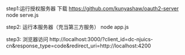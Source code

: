 step1:运行授权服务器
下载 https://github.com/kunyashaw/oauth2-server
node serve.js

step2: 运行本服务器（充当第三方服务）
 node app.js

 step3: 浏览器访问
 http://localhost:3000/?client_id=dc-njuics-cn&response_type=code&redirect_uri=http://localhost:4200